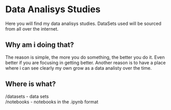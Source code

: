 # Data Analisys Studies 

Here you will find my data analisys studies. DataSets used will be sourced from all over the internet.

## Why am i doing that?

The reason is simple, the more you do something, the better you do it. Even better if you are focusing in getting better. Another reason is to have a place where i can see clearly my own grow as a data analisty over the time.

## Where is what?

/datasets - data sets<br>
/notebooks - notebooks in the .ipynb format
